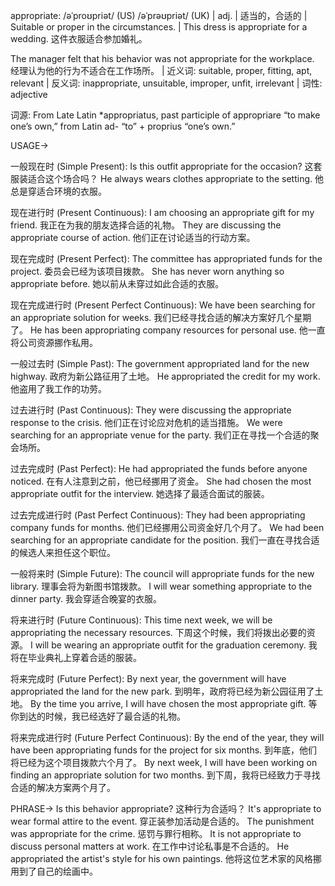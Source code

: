 appropriate: /əˈproʊpriət/ (US) /əˈprəʊpriət/ (UK) | adj. | 适当的，合适的 | Suitable or proper in the circumstances. |  This dress is appropriate for a wedding. 这件衣服适合参加婚礼。

The manager felt that his behavior was not appropriate for the workplace. 经理认为他的行为不适合在工作场所。 | 近义词: suitable, proper, fitting, apt, relevant | 反义词: inappropriate, unsuitable, improper, unfit, irrelevant | 词性: adjective

词源:  From Late Latin *appropriatus, past participle of appropriare “to make one’s own,” from Latin ad- “to” + proprius “one’s own.”


USAGE->

一般现在时 (Simple Present):
Is this outfit appropriate for the occasion?  这套服装适合这个场合吗？
He always wears clothes appropriate to the setting. 他总是穿适合环境的衣服。


现在进行时 (Present Continuous):
I am choosing an appropriate gift for my friend. 我正在为我的朋友选择合适的礼物。
They are discussing the appropriate course of action. 他们正在讨论适当的行动方案。


现在完成时 (Present Perfect):
The committee has appropriated funds for the project. 委员会已经为该项目拨款。
She has never worn anything so appropriate before. 她以前从未穿过如此合适的衣服。


现在完成进行时 (Present Perfect Continuous):
We have been searching for an appropriate solution for weeks. 我们已经寻找合适的解决方案好几个星期了。
He has been appropriating company resources for personal use. 他一直将公司资源挪作私用。


一般过去时 (Simple Past):
The government appropriated land for the new highway. 政府为新公路征用了土地。
He appropriated the credit for my work. 他盗用了我工作的功劳。


过去进行时 (Past Continuous):
They were discussing the appropriate response to the crisis. 他们正在讨论应对危机的适当措施。
We were searching for an appropriate venue for the party. 我们正在寻找一个合适的聚会场所。


过去完成时 (Past Perfect):
He had appropriated the funds before anyone noticed. 在有人注意到之前，他已经挪用了资金。
She had chosen the most appropriate outfit for the interview. 她选择了最适合面试的服装。


过去完成进行时 (Past Perfect Continuous):
They had been appropriating company funds for months. 他们已经挪用公司资金好几个月了。
We had been searching for an appropriate candidate for the position. 我们一直在寻找合适的候选人来担任这个职位。



一般将来时 (Simple Future):
The council will appropriate funds for the new library. 理事会将为新图书馆拨款。
I will wear something appropriate to the dinner party. 我会穿适合晚宴的衣服。


将来进行时 (Future Continuous):
This time next week, we will be appropriating the necessary resources. 下周这个时候，我们将拨出必要的资源。
I will be wearing an appropriate outfit for the graduation ceremony. 我将在毕业典礼上穿着合适的服装。


将来完成时 (Future Perfect):
By next year, the government will have appropriated the land for the new park. 到明年，政府将已经为新公园征用了土地。
By the time you arrive, I will have chosen the most appropriate gift. 等你到达的时候，我已经选好了最合适的礼物。


将来完成进行时 (Future Perfect Continuous):
By the end of the year, they will have been appropriating funds for the project for six months. 到年底，他们将已经为这个项目拨款六个月了。
By next week, I will have been working on finding an appropriate solution for two months. 到下周，我将已经致力于寻找合适的解决方案两个月了。




PHRASE->
Is this behavior appropriate? 这种行为合适吗？
It's appropriate to wear formal attire to the event.  穿正装参加活动是合适的。
The punishment was appropriate for the crime.  惩罚与罪行相称。
It is not appropriate to discuss personal matters at work. 在工作中讨论私事是不合适的。
He appropriated the artist's style for his own paintings. 他将这位艺术家的风格挪用到了自己的绘画中。
